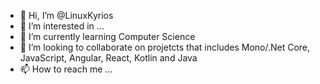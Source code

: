 - 👋 Hi, I’m @LinuxKyrios
- 👀 I’m interested in ...
- 🌱 I’m currently learning Computer Science 
- 💞️ I’m looking to collaborate on projetcts that includes Mono/.Net Core, JavaScript, Angular, React, Kotlin and Java
- 📫 How to reach me ...

<!---
LinuxKyrios/LinuxKyrios is a ✨ special ✨ repository because its `README.md` (this file) appears on your GitHub profile.
You can click the Preview link to take a look at your changes.
--->
